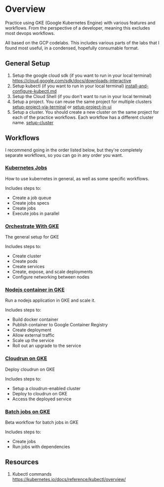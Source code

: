 # Overview
Practice using GKE (Google Kubernetes Engine) with various features and workflows. From the perspective of a developer, meaning this excludes most devops workflows. 

All based on the GCP codelabs. This includes various parts of the labs that I found most useful, in a condensed, hopefully consumable format.

## General Setup
1. Setup the google cloud sdk (if you want to run in your local terminal) https://cloud.google.com/sdk/docs/downloads-interactive
2. Setup kubectl (if you want to run in your local terminal) [install-and-configure-kubectl.md](orchestrate-with-kubernetes/setup/install-and-configure-kubectl.md)
3. Setup the Cloud Shell (if you don't want to run in your local terminal)
4. Setup a project. You can reuse the same project for multiple clusters [setup-project-via-terminal](setup/setup-project.sh) or [setup-project-in-ui](setup-project-in-ui.md)
5. Setup a cluster. You should create a new cluster on the same project for each of the practice workflows. Each workflow has a different cluster name. [setup-cluster](setup/setup-cluster.sh)

## Workflows
I recommend going in the order listed below, but they're completely separate workflows, so you can go in any order you want. 

### [Kubernetes Jobs](kubernetes-jobs)
How to use kubernetes in general, as well as some specific workflows.

Includes steps to:
* Create a job queue
* Create jobs specs
* Create jobs
* Execute jobs in parallel

### [Orchestrate With GKE](orchestrate-with-gke)
The general setup for GKE

Includes steps to:
* Create cluster
* Create pods
* Create services
* Create, expose, and scale deployments
* Configure networking between nodes

### [Nodejs container in GKE](nodejs-container-gke)
Run a nodejs application in GKE and scale it.

Includes steps to:
* Build docker container
* Publish container to Google Container Registry
* Create deployment
* Allow external traffic
* Scale up the service
* Roll out an upgrade to the service

### [Cloudrun on GKE](cloudrun-on-gke)
Deploy cloudrun on GKE

Includes steps to:
* Setup a cloudrun-enabled cluster
* Deploy to cloudrun on GKE
* Access the deployed service

### [Batch jobs on GKE](batch-jobs-on-gke)
Beta workflow for batch jobs in GKE

Includes steps to:
* Create jobs
* Run jobs with dependencies


## Resources
1. Kubectl commands https://kubernetes.io/docs/reference/kubectl/overview/